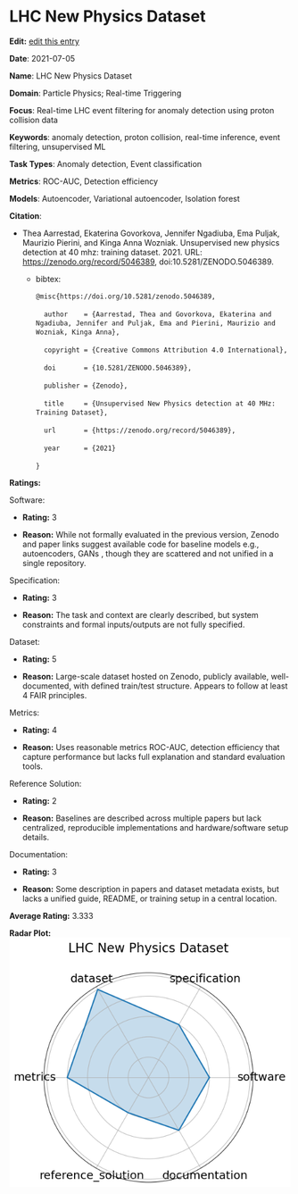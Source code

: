 # LHC New Physics Dataset


**Edit:** [edit this entry](https://github.com/mlcommons-science/benchmark/tree/main/source)


**Date**: 2021-07-05


**Name**: LHC New Physics Dataset


**Domain**: Particle Physics; Real-time Triggering


**Focus**: Real-time LHC event filtering for anomaly detection using proton collision data


**Keywords**: anomaly detection, proton collision, real-time inference, event filtering, unsupervised ML


**Task Types**: Anomaly detection, Event classification


**Metrics**: ROC-AUC, Detection efficiency


**Models**: Autoencoder, Variational autoencoder, Isolation forest


**Citation**:


- Thea Aarrestad, Ekaterina Govorkova, Jennifer Ngadiuba, Ema Puljak, Maurizio Pierini, and Kinga Anna Wozniak. Unsupervised new physics detection at 40 mhz: training dataset. 2021. URL: https://zenodo.org/record/5046389, doi:10.5281/ZENODO.5046389.

  - bibtex:
      ```
      @misc{https://doi.org/10.5281/zenodo.5046389,

        author    = {Aarrestad, Thea and Govorkova, Ekaterina and Ngadiuba, Jennifer and Puljak, Ema and Pierini, Maurizio and Wozniak, Kinga Anna},

        copyright = {Creative Commons Attribution 4.0 International},

        doi       = {10.5281/ZENODO.5046389},

        publisher = {Zenodo},

        title     = {Unsupervised New Physics detection at 40 MHz: Training Dataset},

        url       = {https://zenodo.org/record/5046389},

        year      = {2021}

      }

      ```

**Ratings:**


Software:


  - **Rating:** 3


  - **Reason:** While not formally evaluated in the previous version, Zenodo and paper links suggest available code for baseline models  e.g., autoencoders, GANs , though they are scattered and not unified in a single repository. 


Specification:


  - **Rating:** 3


  - **Reason:** The task and context are clearly described, but system constraints and formal inputs/outputs are not fully specified. 


Dataset:


  - **Rating:** 5


  - **Reason:** Large-scale dataset hosted on Zenodo, publicly available, well-documented, with defined train/test structure. Appears to follow at least 4 FAIR principles. 


Metrics:


  - **Rating:** 4


  - **Reason:** Uses reasonable metrics  ROC-AUC, detection efficiency  that capture performance but lacks full explanation and standard evaluation tools. 


Reference Solution:


  - **Rating:** 2


  - **Reason:** Baselines are described across multiple papers but lack centralized, reproducible implementations and hardware/software setup details. 


Documentation:


  - **Rating:** 3


  - **Reason:** Some description in papers and dataset metadata exists, but lacks a unified guide, README, or training setup in a central location. 


**Average Rating:** 3.333


**Radar Plot:**
 ![Lhc New Physics Dataset radar plot](../../tex/images/lhc_new_physics_dataset_radar.png)